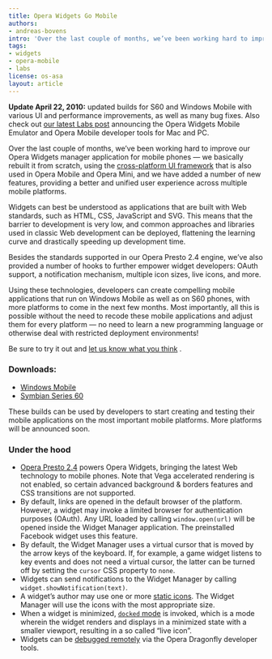 ```yaml
---
title: Opera Widgets Go Mobile
authors:
- andreas-bovens
intro: 'Over the last couple of months, we’ve been working hard to improve our Mobile Widgets Manager — we basically rebuilt it from scratch, using the cross-platform UI framework that is also used in Opera Mobile and Opera Mini.'
tags:
- widgets
- opera-mobile
- labs
license: os-asa
layout: article
---
```


**Update April 22, 2010:** updated builds for S60 and Windows Mobile with various  UI  and performance improvements, as well as many bug fixes. Also check out [our latest Labs post][1] announcing the Opera Widgets Mobile Emulator and Opera Mobile developer tools for Mac and PC.

[1]: http://labs.opera.com/news/2010/04/22/

Over the last couple of months, we’ve been working hard to improve our Opera Widgets manager application for mobile phones — we basically rebuilt it from scratch, using the [cross-platform UI framework][2] that is also used in Opera Mobile and Opera Mini, and we have added a number of new features, providing a better and unified user experience across multiple mobile platforms.

[2]: http://www.opera.com/press/releases/2009/12/10_2/

Widgets can best be understood as applications that are built with Web standards, such as HTML, CSS, JavaScript and SVG. This means that the barrier to development is very low, and common approaches and libraries used in classic Web development can be deployed, flattening the learning curve and drastically speeding up development time.

Besides the standards supported in our Opera Presto 2.4 engine, we’ve also provided a number of hooks to further empower widget developers: OAuth support, a notification mechanism, multiple icon sizes, live icons, and more.

Using these technologies, developers can create compelling mobile applications that run on Windows Mobile as well as on S60 phones, with more platforms to come in the next few months. Most importantly, all this is possible without the need to recode these mobile applications and adjust them for every platform — no need to learn a new programming language or otherwise deal with restricted deployment environments!

Be sure to try it out and [let us know what you think][3] .

[3]: http://my.opera.com/community/forums/forum.dml?id=15948&days=999&z=1

###  Downloads:

- [Windows Mobile][4]
- [Symbian Series 60][5]

[4]: http://www.opera.com/download/get.pl?sub=++++&id=32824&location=270&nothanks=yes
[5]: http://www.opera.com/download/get.pl?sub=++++&id=32825&location=270&nothanks=yes

These builds can be used by developers to start creating and testing their mobile applications on the most important mobile platforms. More platforms will be announced soon.

###  Under the hood

- [Opera Presto 2.4][6] powers Opera Widgets, bringing the latest Web technology to mobile phones. Note that Vega accelerated rendering is not enabled, so certain advanced background & borders features and CSS transitions are not supported.
- By default, links are opened in the default browser of the platform. However, a widget may invoke a limited browser for authentication purposes (OAuth). Any URL loaded by calling `window.open(url)` will be opened inside the Widget Manager application. The preinstalled Facebook widget uses this feature.
- By default, the Widget Manager uses a virtual cursor that is moved by the arrow keys of the keyboard. If, for example, a game widget listens to key events and does not need a virtual cursor, the latter can be turned off by setting the `cursor` CSS property to `none`.
- Widgets can send notifications to the Widget Manager by calling `widget.showNotification(text)`.
- A widget’s author may use one or more [static icons][8]. The Widget Manager will use the icons with the most appropriate size.
- When a widget is minimized, [`docked` mode][9] is invoked, which is a mode wherein the widget renders and displays in a minimized state with a smaller viewport, resulting in a so called “live icon”.
- Widgets can be [debugged remotely][10] via the Opera Dragonfly developer tools.

[6]: http://www.opera.com/docs/specs/presto24/
[8]: /articles/opera-widgets-specification-fourth-ed/#xml_icon
[9]: /articles/opera-widgets-specification-fourth-ed/#widget_modes
[10]: /articles/remote-debugging-with-opera-dragonfly/
